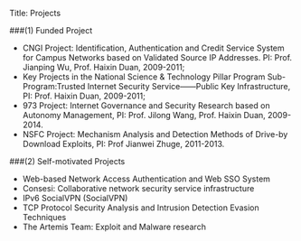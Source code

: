 Title: Projects

###(1) Funded Project

* CNGI Project: Identification, Authentication and Credit Service System for Campus Networks based on Validated Source IP Addresses. PI: Prof. Jianping Wu, Prof. Haixin Duan, 2009-2011;
* Key Projects in the National Science & Technology Pillar Program Sub-Program:Trusted Internet Security Service——Public Key Infrastructure, PI: Prof. Haixin Duan, 2009-2011;
* 973 Project: Internet Governance and Security Research based on Autonomy Management, PI: Prof. Jilong Wang, Prof. Haixin Duan, 2009-2014.
* NSFC Project: Mechanism Analysis and Detection Methods of Drive-by Download Exploits, PI: Prof Jianwei Zhuge, 2011-2013.

###(2)  Self-motivated Projects

* Web-based Network Access Authentication and Web SSO System
* Consesi: Collaborative network security service infrastructure
* IPv6 SocialVPN (SocialVPN)
* TCP Protocol Security Analysis and Intrusion Detection Evasion Techniques
* The Artemis Team: Exploit and Malware research


